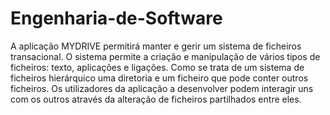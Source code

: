 # Engenharia-de-Software
A aplicação MYDRIVE permitirá manter e gerir um sistema de ficheiros transacional. O sistema permite a criação e manipulação de vários tipos de ficheiros: texto, aplicações e ligações. Como se trata de um sistema de ficheiros hierárquico uma diretoria e um ficheiro que pode conter outros ficheiros. Os utilizadores da aplicação a desenvolver podem interagir uns com os outros através da alteração de ficheiros partilhados entre eles.

